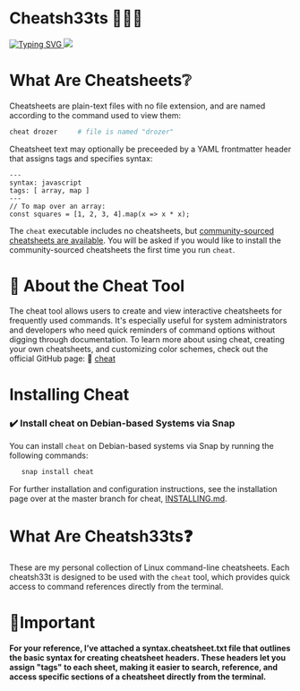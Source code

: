 # Cheatsh33ts 📙📘📕

<a href="https://git.io/typing-svg">
  <img src="https://readme-typing-svg.demolab.com?font=Fira+Code&pause=1000&color=17F710width=443&lines=Personal+interactive+cheatsheets;on+the+command-line..." alt="Typing SVG" />
</a>

<a href="https://asciinema.org/a/WuQQ4AN8YaXkn5p4Q6AW74bZv" target="_blank">
  <img src="https://asciinema.org/a/WuQQ4AN8YaXkn5p4Q6AW74bZv.svg" />
</a>

# What Are Cheatsheets❔

Cheatsheets are plain-text files with no file extension, and are named
according to the command used to view them:

```sh
cheat drozer     # file is named "drozer"
```

Cheatsheet text may optionally be preceeded by a YAML frontmatter header that
assigns tags and specifies syntax:

```
---
syntax: javascript
tags: [ array, map ]
---
// To map over an array:
const squares = [1, 2, 3, 4].map(x => x * x);
```

The `cheat` executable includes no cheatsheets, but [community-sourced
cheatsheets are available][cheatsheets]. You will be asked if you would like to
install the community-sourced cheatsheets the first time you run `cheat`.

# 🔧 About the Cheat Tool
The cheat tool allows users to create and view interactive cheatsheets for frequently used commands. 
It's especially useful for system administrators and developers who need quick reminders of command 
options without digging through documentation. To learn more about using cheat, creating your own cheatsheets, 
and customizing color schemes, check out the official GitHub page: 🔗 [cheat](https://github.com/cheat)

# Installing Cheat

### ✔️ Install cheat on Debian-based Systems via Snap

You can install `cheat` on Debian-based systems via Snap by running the following commands:

```bash
   snap install cheat
```
For further installation and configuration instructions, see the installation page over at the master branch for cheat, [INSTALLING.md][].

# What Are Cheatsh33ts❓ 
These are my personal collection of Linux command-line cheatsheets. Each cheatsh33t is designed to be used with the `cheat` tool, which provides quick access to command references directly from the terminal.

# 📍Important
####  For your reference, I’ve attached a syntax.cheatsheet.txt file that outlines the basic syntax for creating cheatsheet headers. These headers let you assign "tags" to each sheet, making it easier to search, reference, and access specific sections of a cheatsheet directly from the terminal.













[INSTALLING.md]: https://github.com/cheat/cheat/blob/master/INSTALLING.md
[cheatsheets]:   https://github.com/cheat/cheatsheets
[Releases]:      https://github.com/cheat/cheat/releases

